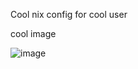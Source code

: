 Cool nix config for cool user

cool image

![image](https://steamuserimages-a.akamaihd.net/ugc/4040745373532295/ACAF914E31769A227A7776630B990EAD3584478C/?imw=5000&imh=5000&ima=fit&impolicy=Letterbox&imcolor=%23000000&letterbox=false)
